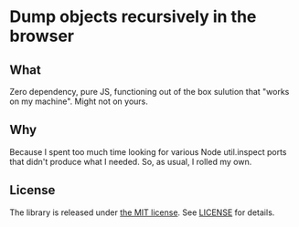 # Dump objects recursively in the browser

## What

Zero dependency, pure JS, functioning out of the box sulution that "works on my machine". 
Might not on yours.

## Why

Because I spent too much time looking for various Node util.inspect ports that
didn't produce what I needed. So, as usual, I rolled my own.

## License

The library is released under [the MIT license][mit]. See [LICENSE][license]
for details.

[mit]: http://www.opensource.org/licenses/mit-license.php
[license]: LICENSE

